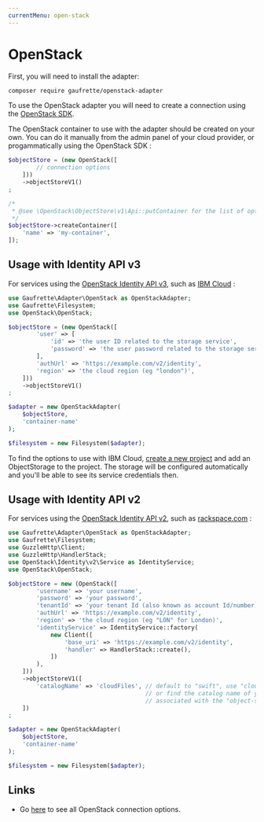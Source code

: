```yaml
---
currentMenu: open-stack
---
```


# OpenStack

First, you will need to install the adapter:
```bash
composer require gaufrette/openstack-adapter
```

To use the OpenStack adapter you will need to create a connection using the
[OpenStack SDK](https://github.com/php-opencloud/openstack).

The OpenStack container to use with the adapter should be created on your own.
You can do it manually from the admin panel of your cloud provider, or
progammatically using the OpenStack SDK :

```php
$objectStore = (new OpenStack([
        // connection options
    ]))
    ->objectStoreV1()
;

/*
 * @see \OpenStack\ObjectStore\v1\Api::putContainer for the list of options
 */
$objectStore->createContainer([
    'name' => 'my-container',
]);
```

## Usage with Identity API v3

For services using the [OpenStack Identity API v3](https://developer.openstack.org/api-ref/identity/v3/index.html),
such as [IBM Cloud](https://www.ibm.com/cloud/) :

```php
use Gaufrette\Adapter\OpenStack as OpenStackAdapter;
use Gaufrette\Filesystem;
use OpenStack\OpenStack;

$objectStore = (new OpenStack([
        'user' => [
            'id' => 'the user ID related to the storage service',
            'password' => 'the user password related to the storage service',
        ],
        'authUrl' => 'https://example.com/v2/identity',
        'region' => 'the cloud region (eg "london")',
    ]))
    ->objectStoreV1()
;

$adapter = new OpenStackAdapter(
    $objectStore,
    'container-name'
);

$filesystem = new Filesystem($adapter);
```

To find the options to use with IBM Cloud, [create a new project](https://console.bluemix.net/developer/appservice/starter-kits)
and add an ObjectStorage to the project. The storage will be configured
automatically and you'll be able to see its service credentials then.

## Usage with Identity API v2

For services using the [OpenStack Identity API v2](https://developer.openstack.org/api-ref/identity/v2/),
such as [rackspace.com](https://www.rackspace.com/) :

```php
use Gaufrette\Adapter\OpenStack as OpenStackAdapter;
use Gaufrette\Filesystem;
use GuzzleHttp\Client;
use GuzzleHttp\HandlerStack;
use OpenStack\Identity\v2\Service as IdentityService;
use OpenStack\OpenStack;

$objectStore = new (OpenStack([
        'username' => 'your username',
        'password' => 'your password',
        'tenantId' => 'your tenant Id (also known as account Id/number)'
        'authUrl' => 'https://example.com/v2/identity',
        'region' => 'the cloud region (eg "LON" for London)',
        'identityService' => IdentityService::factory(
            new Client([
                'base_uri' => 'https://example.com/v2/identity',
                'handler' => HandlerStack::create(),
            ])
        ),
    ]))
    ->objectStoreV1([
        'catalogName' => 'cloudFiles', // default to "swift", use "cloudFiles" for rackspace,
                                       // or find the catalog name of your cloud service
                                       // associated with the "object-store" catalog type
    ])
;

$adapter = new OpenStackAdapter(
    $objectStore,
    'container-name'
);

$filesystem = new Filesystem($adapter);
```

## Links

- Go [here](https://github.com/php-opencloud/openstack/blob/master/src/OpenStack.php)
to see all OpenStack connection options.
